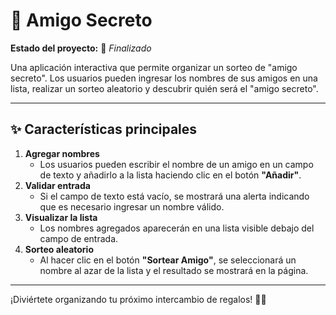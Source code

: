 # 🎁 Amigo Secreto  

**Estado del proyecto:** 🚧 *Finalizado*  

Una aplicación interactiva que permite organizar un sorteo de "amigo secreto". Los usuarios pueden ingresar los nombres de sus amigos en una lista, realizar un sorteo aleatorio y descubrir quién será el "amigo secreto".  

---

## ✨ **Características principales**  

1. **Agregar nombres**  
   - Los usuarios pueden escribir el nombre de un amigo en un campo de texto y añadirlo a la lista haciendo clic en el botón **"Añadir"**.  
2. **Validar entrada**  
   - Si el campo de texto está vacío, se mostrará una alerta indicando que es necesario ingresar un nombre válido.  
3. **Visualizar la lista**  
   - Los nombres agregados aparecerán en una lista visible debajo del campo de entrada.  
4. **Sorteo aleatorio**  
   - Al hacer clic en el botón **"Sortear Amigo"**, se seleccionará un nombre al azar de la lista y el resultado se mostrará en la página.  

---

¡Diviértete organizando tu próximo intercambio de regalos! 🎄✨  
